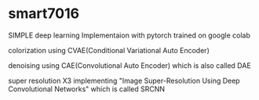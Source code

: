 # smart7016
SIMPLE deep learning Implementaion with pytorch
trained on google colab

colorization using CVAE(Conditional Variational Auto Encoder)


denoising using CAE(Convolutional Auto Encoder) which is also called DAE

super resolution X3 implementing "Image Super-Resolution Using Deep Convolutional Networks" which is called SRCNN
